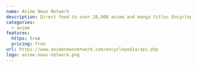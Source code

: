 ```yaml
---
name: Anime News Network
description: Direct feed to over 20,000 anime and manga titles Encyclopedia data in XML format.
categories:
  - anime
features:
  https: true
  pricing: free
url: https://www.animenewsnetwork.com/encyclopedia/api.php
logo: anime-news-network.png
---
```

